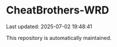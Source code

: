 # CheatBrothers-WRD

Last updated: 2025-07-02 19:48:41

This repository is automatically maintained.
